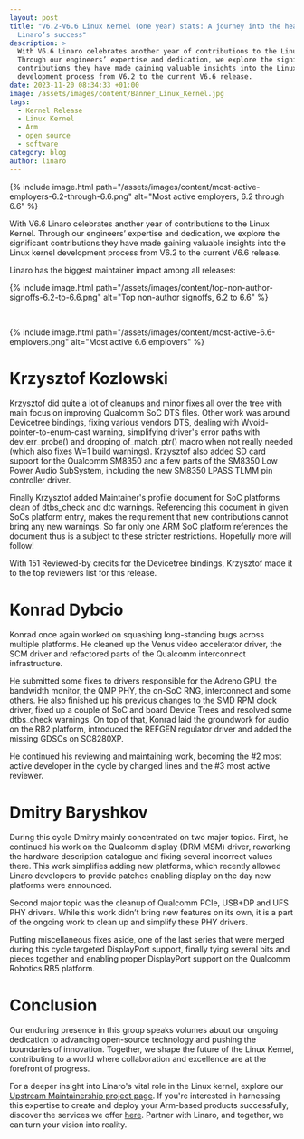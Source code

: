 ```yaml
---
layout: post
title: "V6.2-V6.6 Linux Kernel (one year) stats: A journey into the heart of
  Linaro’s success"
description: >
  With V6.6 Linaro celebrates another year of contributions to the Linux Kernel.
  Through our engineers’ expertise and dedication, we explore the significant
  contributions they have made gaining valuable insights into the Linux kernel
  development process from V6.2 to the current V6.6 release.
date: 2023-11-20 08:34:33 +01:00
image: /assets/images/content/Banner_Linux_Kernel.jpg
tags:
  - Kernel Release
  - Linux Kernel
  - Arm
  - open source
  - software
category: blog
author: linaro
---
```

{% include image.html path="/assets/images/content/most-active-employers-6.2-through-6.6.png" alt="Most active employers, 6.2 through 6.6" %}

With V6.6 Linaro celebrates another year of contributions to the Linux Kernel. Through our engineers’ expertise and dedication, we explore the significant contributions they have made gaining valuable insights into the Linux kernel development process from V6.2 to the current V6.6 release.

Linaro has the biggest maintainer impact among all releases:

{% include image.html path="/assets/images/content/top-non-author-signoffs-6.2-to-6.6.png" alt="Top non-author signoffs, 6.2 to 6.6" %}


<br>

{% include image.html path="/assets/images/content/most-active-6.6-emplovers.png" alt="Most active 6.6 emplovers" %}

# Krzysztof Kozlowski

Krzysztof did quite a lot of cleanups and minor fixes all over the tree with main focus on improving Qualcomm SoC DTS files. Other work was around Devicetree bindings, fixing various vendors DTS, dealing with Wvoid-pointer-to-enum-cast warning, simplifying driver's error paths with dev_err_probe() and dropping of_match_ptr() macro when not really needed (which also fixes W=1 build warnings). Krzysztof also added SD card support for the Qualcomm SM8350 and a few parts of the SM8350 Low Power Audio SubSystem, including the new SM8350 LPASS TLMM pin controller driver.

Finally Krzysztof added Maintainer's profile document for SoC platforms clean of dtbs_check and dtc warnings. Referencing this document in given SoCs platform entry, makes the requirement that new contributions cannot bring any new warnings. So far only one ARM SoC platform references the document thus is a subject to these stricter restrictions. Hopefully more will follow!

With 151 Reviewed-by credits for the Devicetree bindings, Krzysztof made it to the top reviewers list for this release.

# Konrad Dybcio

Konrad once again worked on squashing long-standing bugs across multiple platforms. He cleaned up the Venus video accelerator driver, the SCM driver and refactored parts of the Qualcomm interconnect infrastructure.

He submitted some fixes to drivers responsible for the Adreno GPU, the bandwidth monitor, the QMP PHY, the on-SoC RNG, interconnect and some others. He also finished up his previous changes to the SMD RPM clock driver, fixed up a couple of SoC and board Device Trees and resolved some dtbs_check warnings. On top of that, Konrad laid the groundwork for audio on the RB2 platform, introduced the REFGEN regulator driver and added the missing GDSCs on SC8280XP.

He continued his reviewing and maintaining work, becoming the #2 most active developer in the cycle by changed lines and the #3 most active reviewer.

# Dmitry Baryshkov 

During this cycle Dmitry mainly concentrated on two major topics. First, he continued his work on the Qualcomm display (DRM MSM) driver, reworking the hardware description catalogue and fixing several incorrect values there. This work simplifies adding new platforms, which recently allowed Linaro developers to provide patches enabling display on the day new platforms were announced.

Second major topic was the cleanup of Qualcomm PCIe, USB+DP and UFS PHY drivers. While this work didn’t bring new features on its own, it is a part of the ongoing work to clean up and simplify these PHY drivers.

Putting miscellaneous fixes aside, one of the last series that were merged during this cycle targeted DisplayPort support, finally tying several bits and pieces together and enabling proper DisplayPort support on the Qualcomm Robotics RB5 platform.

# Conclusion

Our enduring presence in this group speaks volumes about our ongoing dedication to advancing open-source technology and pushing the boundaries of innovation. Together, we shape the future of the Linux Kernel, contributing to a world where collaboration and excellence are at the forefront of progress.

For a deeper insight into Linaro's vital role in the Linux kernel, explore our [Upstream Maintainership project page](https://linaro.atlassian.net/wiki/spaces/UM/overview). If you're interested in harnessing this expertise to create and deploy your Arm-based products successfully, discover the services we offer [here](https://www.linaro.org/services/). Partner with Linaro, and together, we can turn your vision into reality.